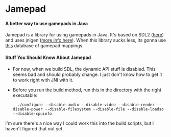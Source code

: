 # Jamepad
#### A better way to use gamepads in Java

Jamepad is a library for using gamepads in Java. It's based on SDL2 ([here](https://www.libsdl.org/)) and uses jnigen ([more info here](https://github.com/libgdx/libgdx/wiki/jnigen)). When this library sucks less, its gonna use [this](https://github.com/gabomdq/SDL_GameControllerDB) database of gamepad mappings.

#### Stuff You Should Know About Jamepad

- For now, when we build SDL, the  dynamic API stuff is disabled. This seems bad and should probably change. I just don't know how to get it to work right with JNI with it.

- Before you run the build method, run this in the directory with the right executable:

        ./configure --disable-audio --disable-video --disable-render --disable-power --disable-filesystem --disable-file --disable-loadso --disable-cpuinfo
I'm sure there's a nice way I could work this into the build scripts, but I haven't figured that out yet.
